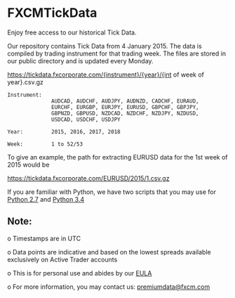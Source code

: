 # FXCMTickData
Enjoy free access to our historical Tick Data.

Our repository contains Tick Data from 4 January 2015. The data is compiled by trading instrument for that trading week. The files are stored in our public directory and is updated every Monday.

https://tickdata.fxcorporate.com/{instrument}/{year}/{int of week of year}.csv.gz

    Instrument: 
                  AUDCAD, AUDCHF, AUDJPY, AUDNZD, CADCHF, EURAUD,
                  EURCHF, EURGBP, EURJPY, EURUSD, GBPCHF, GBPJPY,
                  GBPNZD, GBPUSD, NZDCAD, NZDCHF, NZDJPY, NZDUSD,
                  USDCAD, USDCHF, USDJPY

    Year:         2015, 2016, 2017, 2018

    Week:         1 to 52/53

To give an example, the path for extracting EURUSD data for the 1st week of 2015 would be

https://tickdata.fxcorporate.com/EURUSD/2015/1.csv.gz

If you are familiar with Python, we have two scripts that you may use for [Python 2.7](https://github.com/FXCMAPI/FXCMTickData/blob/master/TickData27.py) and [Python 3.4](https://github.com/FXCMAPI/FXCMTickData/blob/master/TickData34.py)


## Note:

o	Timestamps are in UTC

o	Data points are indicative and based on the lowest spreads available exclusively on Active Trader accounts

o	This is for personal use and abides by our [EULA](https://www.fxcm.com/uk/forms/eula/)

o	For more information, you may contact us: premiumdata@fxcm.com 

